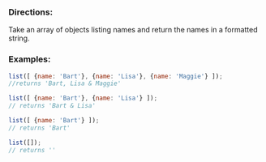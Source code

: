 ### Directions:

Take an array of objects listing names and return the names in a formatted string.

### Examples:

```javascript
list([ {name: 'Bart'}, {name: 'Lisa'}, {name: 'Maggie'} ]);
//returns 'Bart, Lisa & Maggie'

list([ {name: 'Bart'}, {name: 'Lisa'} ]);
// returns 'Bart & Lisa'

list([ {name: 'Bart'} ]);
// returns 'Bart'

list([]);
// returns ''
```

